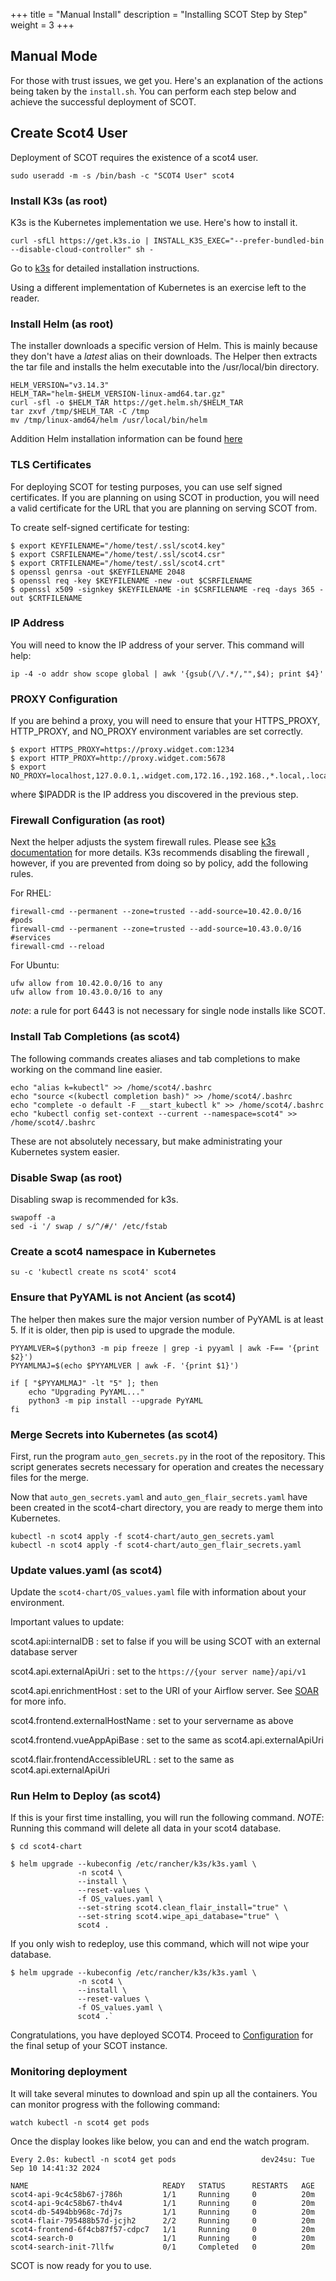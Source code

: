+++
title = "Manual Install"
description = "Installing SCOT Step by Step"
weight = 3
+++

## Manual Mode

For those with trust issues, we get you.  Here's an explanation of the actions being taken by the `install.sh`.  You can perform each step below and achieve the successful deployment of SCOT.

## Create Scot4 User

Deployment of SCOT requires the existence of a scot4 user.  

```
sudo useradd -m -s /bin/bash -c "SCOT4 User" scot4
```


### Install K3s (as root)

K3s is the Kubernetes implementation we use.  Here's how to install it.  

```
curl -sfLl https://get.k3s.io | INSTALL_K3S_EXEC="--prefer-bundled-bin --disable-cloud-controller" sh -
```
Go to [k3s](https://docs.k3s.io/installation) for detailed installation instructions.

Using a different implementation of Kubernetes is an exercise left to the reader.  

### Install Helm (as root)

The installer downloads a specific version of Helm.  This is mainly because they don't have a *latest* alias on their downloads.  The Helper then extracts the tar file and installs the helm executable into the /usr/local/bin directory.

```
HELM_VERSION="v3.14.3"
HELM_TAR="helm-$HELM_VERSION-linux-amd64.tar.gz"
curl -sfl -o $HELM_TAR https://get.helm.sh/$HELM_TAR
tar zxvf /tmp/$HELM_TAR -C /tmp
mv /tmp/linux-amd64/helm /usr/local/bin/helm
```

Addition Helm installation information can be found [here](https://helm.sh/docs/intro/install/)

### TLS Certificates

For deploying SCOT for testing purposes, you can use self signed certificates.  If you
are planning on using SCOT in production, you will need a valid certificate for the URL
that you are planning on serving SCOT from.  

To create self-signed certificate for testing:

```
$ export KEYFILENAME="/home/test/.ssl/scot4.key"
$ export CSRFILENAME="/home/test/.ssl/scot4.csr"
$ export CRTFILENAME="/home/test/.ssl/scot4.crt"
$ openssl genrsa -out $KEYFILENAME 2048
$ openssl req -key $KEYFILENAME -new -out $CSRFILENAME
$ openssl x509 -signkey $KEYFILENAME -in $CSRFILENAME -req -days 365 -out $CRTFILENAME
```

### IP Address

You will need to know the IP address of your server.  This command will help:

`ip -4 -o addr show scope global | awk '{gsub(/\/.*/,"",$4); print $4}'`

### PROXY Configuration 

If you are behind a proxy, you will need to ensure that your HTTPS_PROXY, HTTP_PROXY, and NO_PROXY environment variables are set correctly.

```
$ export HTTPS_PROXY=https://proxy.widget.com:1234
$ export HTTP_PROXY=http://proxy.widget.com:5678
$ export NO_PROXY=localhost,127.0.0.1,.widget.com,172.16.,192.168.,*.local,.local,$IPADDR
```

where $IPADDR is the IP address you discovered in the previous step.


### Firewall Configuration (as root)

Next the helper adjusts the system firewall rules.  Please see [k3s documentation](https://docs.k3s.io/installation/requirements) for more details.  K3s recommends disabling the firewall , however, if you are prevented from doing so by policy, add the following rules.

For RHEL:

```
firewall-cmd --permanent --zone=trusted --add-source=10.42.0.0/16 #pods
firewall-cmd --permanent --zone=trusted --add-source=10.43.0.0/16 #services
firewall-cmd --reload
```

For Ubuntu:

```
ufw allow from 10.42.0.0/16 to any
ufw allow from 10.43.0.0/16 to any
```


*note*: a rule for port 6443 is not necessary for single node installs like SCOT.

### Install Tab Completions (as scot4)

The following commands creates aliases and tab completions to make working on the command line easier.

```
echo "alias k=kubectl" >> /home/scot4/.bashrc
echo "source <(kubectl completion bash)" >> /home/scot4/.bashrc
echo "complete -o default -F __start_kubectl k" >> /home/scot4/.bashrc
echo "kubectl config set-context --current --namespace=scot4" >> /home/scot4/.bashrc
```

These are not absolutely necessary, but make administrating your Kubernetes system easier.

### Disable Swap (as root)

Disabling swap is recommended for k3s.

```
swapoff -a
sed -i '/ swap / s/^/#/' /etc/fstab
```

### Create a scot4 namespace in Kubernetes 

```
su -c 'kubectl create ns scot4' scot4
```

### Ensure that PyYAML is not Ancient (as scot4)

The helper then makes sure the major version number of PyYAML is at least 5.  If it is older, then pip is used to upgrade the module.

```
PYYAMLVER=$(python3 -m pip freeze | grep -i pyyaml | awk -F== '{print $2}')
PYYAMLMAJ=$(echo $PYYAMLVER | awk -F. '{print $1}')

if [ "$PYYAMLMAJ" -lt "5" ]; then
    echo "Upgrading PyYAML..."
    python3 -m pip install --upgrade PyYAML
fi
```

### Merge Secrets into Kubernetes (as scot4)

First, run the program `auto_gen_secrets.py` in the root of the repository.  This script generates secrets necessary for operation and creates the necessary files for the merge.

Now that `auto_gen_secrets.yaml` and `auto_gen_flair_secrets.yaml` have been created in the scot4-chart directory, you are ready to merge them into Kubernetes.

```
kubectl -n scot4 apply -f scot4-chart/auto_gen_secrets.yaml
kubectl -n scot4 apply -f scot4-chart/auto_gen_flair_secrets.yaml
```

### Update values.yaml (as scot4)

Update the `scot4-chart/OS_values.yaml` file with information about your environment. 

Important values to update:

scot4.api:internalDB
: set to false if you will be using SCOT with an external database server

scot4.api.externalApiUri
: set to the `https://{your server name}/api/v1`

scot4.api.enrichmentHost
: set to the URI of your Airflow server.  See [SOAR](/usage/soar.html) for more info.

scot4.frontend.externalHostName
: set to your servername as above

scot4.frontend.vueAppApiBase
: set to the same as scot4.api.externalApiUri

scot4.flair.frontendAccessibleURL
: set to the same as scot4.api.externalApiUri

### Run Helm to Deploy (as scot4)

If this is your first time installing, you will run the following command.  *NOTE*: Running this command will delete all data in your scot4 database.

```
$ cd scot4-chart

$ helm upgrade --kubeconfig /etc/rancher/k3s/k3s.yaml \
               -n scot4 \
               --install \
               --reset-values \
               -f OS_values.yaml \
               --set-string scot4.clean_flair_install="true" \
               --set-string scot4.wipe_api_database="true" \
               scot4 .
```

If you only wish to redeploy, use this command, which will not wipe your database.

```
$ helm upgrade --kubeconfig /etc/rancher/k3s/k3s.yaml \
               -n scot4 \
               --install \
               --reset-values \
               -f OS_values.yaml \
               scot4 .`
```

Congratulations, you have deployed SCOT4.  Proceed to [Configuration](/install/nextsteps.md) for the final setup of your SCOT instance.

### Monitoring deployment

It will take several minutes to download and spin up all the containers.  You can monitor progress with the following command:

```
watch kubectl -n scot4 get pods
```

Once the display lookes like below, you can <ctrl-c> and end the watch program.

```
Every 2.0s: kubectl -n scot4 get pods                   dev24su: Tue Sep 10 14:41:32 2024

NAME                              READY   STATUS      RESTARTS   AGE
scot4-api-9c4c58b67-j786h         1/1     Running     0          20m
scot4-api-9c4c58b67-th4v4         1/1     Running     0          20m
scot4-db-5494bb968c-7dj7s         1/1     Running     0          20m
scot4-flair-795488b57d-jcjh2      2/2     Running     0          20m
scot4-frontend-6f4cb87f57-cdpc7   1/1     Running     0          20m
scot4-search-0                    1/1     Running     0          20m
scot4-search-init-7llfw           0/1     Completed   0          20m
```

SCOT is now ready for you to use.
